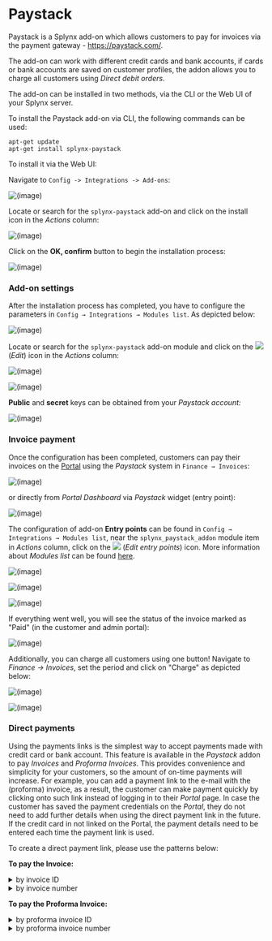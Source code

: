 Paystack
=========

Paystack is a Splynx add-on which allows customers to pay for invoices via the payment gateway - https://paystack.com/.

The add-on can work with different credit cards and bank accounts, if cards or bank accounts are saved on customer profiles, the addon allows you to charge all customers using *Direct debit orders*.

The add-on can be installed in two methods, via the CLI or the Web UI of your Splynx server.

To install the Paystack add-on via CLI, the following commands can be used:

```
apt-get update
apt-get install splynx-paystack
```

To install it via the Web UI:

Navigate to `Config -> Integrations -> Add-ons`:

![(image)](0.png)

Locate or search for the `splynx-paystack` add-on and click on the install icon in the *Actions* column:

![(image)](1.png)

Click on the **OK, confirm** button to begin the installation process:

![(image)](2.png)

### Add-on settings

After the installation process has completed, you have to configure the parameters in `Config → Integrations → Modules list`. As depicted below:

![(image)](3.png)

Locate or search for the `splynx-paystack` add-on module and click on the <icon class="image-icon">![](edit.png)</icon> (*Edit*) icon in the *Actions* column:

![(image)](4.png)

![(image)](5.1.png)

**Public** and **secret** keys can be obtained from your *Paystack account:*

![(image)](14.png)


### Invoice payment

Once the configuration has been completed, customers can pay their invoices on the [Portal](customer_portal/customer_portal.md) using the *Paystack* system in `Finance → Invoices`:

![(image)](7.png)

or directly from *Portal Dashboard* via *Paystack* widget (entry point):

![(image)](7.1.png)

The configuration of add-on **Entry points** can be found in `Config → Integrations → Modules list`, near the `splynx_paystack_addon` module item in *Actions* column, click on the <icon class="image-icon">![](entry_point.png)</icon> (*Edit entry points*) icon. More information about *Modules list* can be found [here](configuration/integrations/modules_list/modules_list.md).

![(image)](8.png)

![(image)](9.png)

![(image)](10.1.png)

If everything went well, you will see the status of the invoice marked as "Paid" (in the customer and admin portal):

![(image)](11.png)

Additionally, you can charge all customers using one button! Navigate to *Finance → Invoices*, set the period and click on "Charge" as depicted below:

![(image)](12.png)

![(image)](13.png)

### Direct payments

Using the payments links is the simplest way to accept payments made with credit card or bank account. This feature is available in the *Paystack* addon to pay *Invoices* and *Proforma Invoices*. This provides convenience and simplicity for your customers, so the amount of on-time payments will increase. For example, you can add a payment link to the e-mail with the (proforma) invoice, as a result, the customer can make payment quickly by clicking onto such link instead of logging in to their *Portal* page. In case the customer has saved the payment credentials on the *Portal*, they do not need to add further details when using the direct payment link in the future. If the credit card in not linked on the Portal, the payment details need to be entered each time the payment link is used.

To create a direct payment link, please use the patterns below:

**To pay the Invoice:**

<details>
<summary>by invoice ID</summary>
<div markdown="1">

```
https://<splynx_domain_address>/paystack/direct-pay-invoice-by-id?item_id=<Invoice_id>

```
</div>
</details>

<details>
<summary>by invoice number</summary>
<div markdown="1">

```
https://<splynx_domain_address>/paystack/direct-pay-invoice?item_id=<Invoice_number>

```
</div>
</details>



**To pay the Proforma Invoice:**

<details>
<summary>by proforma invoice ID</summary>
<div markdown="1">

```
https://<splynx_domain_address>/paystack/direct-pay-proforma-by-id?item_id=<proforma_id>

```
</div>
</details>

<details>
<summary>by proforma invoice number</summary>
<div markdown="1">

```
https://<splynx_domain_address>/paystack/direct-pay-proforma?item_id=<proforma_number>

```
</div>
</details>
